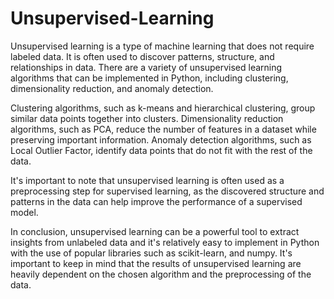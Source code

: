 # Unsupervised-Learning
Unsupervised learning is a type of machine learning that does not require labeled data. It is often used to discover patterns, structure, and relationships in data. There are a variety of unsupervised learning algorithms that can be implemented in Python, including clustering, dimensionality reduction, and anomaly detection.

Clustering algorithms, such as k-means and hierarchical clustering, group similar data points together into clusters. Dimensionality reduction algorithms, such as PCA, reduce the number of features in a dataset while preserving important information. Anomaly detection algorithms, such as Local Outlier Factor, identify data points that do not fit with the rest of the data.

It's important to note that unsupervised learning is often used as a preprocessing step for supervised learning, as the discovered structure and patterns in the data can help improve the performance of a supervised model.

In conclusion, unsupervised learning can be a powerful tool to extract insights from unlabeled data and it's relatively easy to implement in Python with the use of popular libraries such as scikit-learn, and numpy. It's important to keep in mind that the results of unsupervised learning are heavily dependent on the chosen algorithm and the preprocessing of the data.
